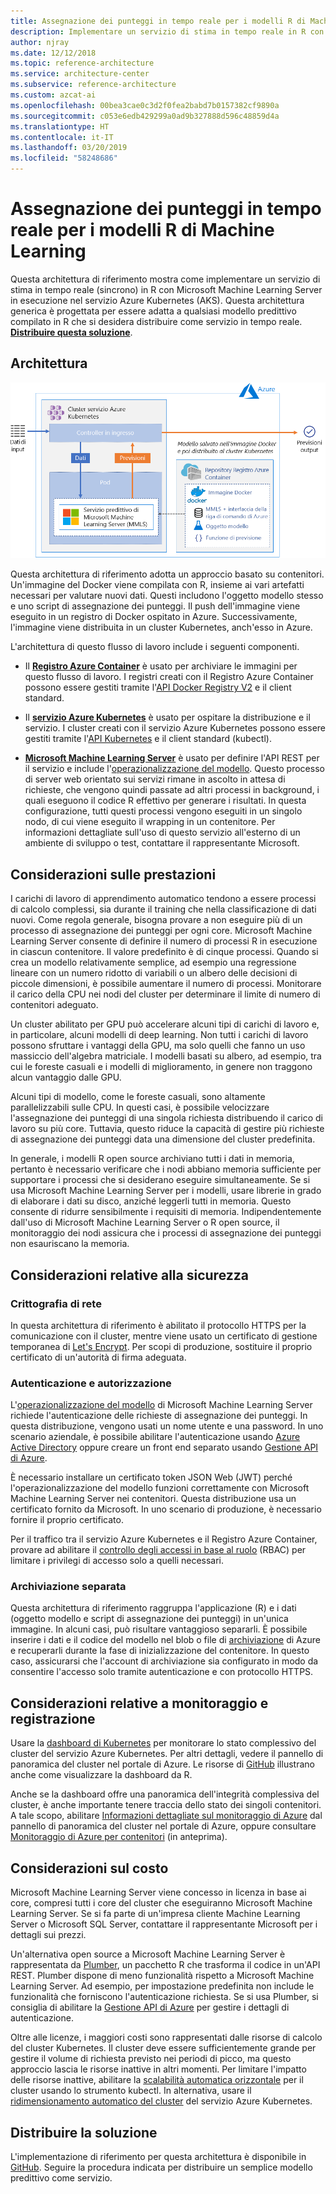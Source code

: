 ```yaml
---
title: Assegnazione dei punteggi in tempo reale per i modelli R di Machine Learning
description: Implementare un servizio di stima in tempo reale in R con Machine Learning Server in esecuzione nel servizio Azure Kubernetes.
author: njray
ms.date: 12/12/2018
ms.topic: reference-architecture
ms.service: architecture-center
ms.subservice: reference-architecture
ms.custom: azcat-ai
ms.openlocfilehash: 00bea3cae0c3d2f0fea2babd7b0157382cf9890a
ms.sourcegitcommit: c053e6edb429299a0ad9b327888d596c48859d4a
ms.translationtype: HT
ms.contentlocale: it-IT
ms.lasthandoff: 03/20/2019
ms.locfileid: "58248686"
---
```

# <a name="real-time-scoring-of-r-machine-learning-models"></a>Assegnazione dei punteggi in tempo reale per i modelli R di Machine Learning

Questa architettura di riferimento mostra come implementare un servizio di stima in tempo reale (sincrono) in R con Microsoft Machine Learning Server in esecuzione nel servizio Azure Kubernetes (AKS). Questa architettura generica è progettata per essere adatta a qualsiasi modello predittivo compilato in R che si desidera distribuire come servizio in tempo reale. **[Distribuire questa soluzione][github]**.

## <a name="architecture"></a>Architettura

![Assegnazione dei punteggi in tempo reale per i modelli R di Machine Learning in Azure][0]

Questa architettura di riferimento adotta un approccio basato su contenitori. Un'immagine del Docker viene compilata con R, insieme ai vari artefatti necessari per valutare nuovi dati. Questi includono l'oggetto modello stesso e uno script di assegnazione dei punteggi. Il push dell'immagine viene eseguito in un registro di Docker ospitato in Azure. Successivamente, l'immagine viene distribuita in un cluster Kubernetes, anch'esso in Azure.

L'architettura di questo flusso di lavoro include i seguenti componenti.

- Il **[Registro Azure Container][acr]** è usato per archiviare le immagini per questo flusso di lavoro. I registri creati con il Registro Azure Container possono essere gestiti tramite l'[API Docker Registry V2][docker] e il client standard.

- Il **[servizio Azure Kubernetes][aks]** è usato per ospitare la distribuzione e il servizio. I cluster creati con il servizio Azure Kubernetes possono essere gestiti tramite l'[API Kubernetes][k-api] e il client standard (kubectl).

- **[Microsoft Machine Learning Server][mmls]** è usato per definire l'API REST per il servizio e include l'[operazionalizzazione del modello][operationalization]. Questo processo di server web orientato sui servizi rimane in ascolto in attesa di richieste, che vengono quindi passate ad altri processi in background, i quali eseguono il codice R effettivo per generare i risultati. In questa configurazione, tutti questi processi vengono eseguiti in un singolo nodo, di cui viene eseguito il wrapping in un contenitore. Per informazioni dettagliate sull'uso di questo servizio all'esterno di un ambiente di sviluppo o test, contattare il rappresentante Microsoft.

## <a name="performance-considerations"></a>Considerazioni sulle prestazioni

I carichi di lavoro di apprendimento automatico tendono a essere processi di calcolo complessi, sia durante il training che nella classificazione di dati nuovi. Come regola generale, bisogna provare a non eseguire più di un processo di assegnazione dei punteggi per ogni core. Microsoft Machine Learning Server consente di definire il numero di processi R in esecuzione in ciascun contenitore. Il valore predefinito è di cinque processi. Quando si crea un modello relativamente semplice, ad esempio una regressione lineare con un numero ridotto di variabili o un albero delle decisioni di piccole dimensioni, è possibile aumentare il numero di processi. Monitorare il carico della CPU nei nodi del cluster per determinare il limite di numero di contenitori adeguato.

Un cluster abilitato per GPU può accelerare alcuni tipi di carichi di lavoro e, in particolare, alcuni modelli di deep learning. Non tutti i carichi di lavoro possono sfruttare i vantaggi della GPU, ma solo quelli che fanno un uso massiccio dell'algebra matriciale. I modelli basati su albero, ad esempio, tra cui le foreste casuali e i modelli di miglioramento, in genere non traggono alcun vantaggio dalle GPU.

Alcuni tipi di modello, come le foreste casuali, sono altamente parallelizzabili sulle CPU. In questi casi, è possibile velocizzare l'assegnazione dei punteggi di una singola richiesta distribuendo il carico di lavoro su più core. Tuttavia, questo riduce la capacità di gestire più richieste di assegnazione dei punteggi data una dimensione del cluster predefinita.

In generale, i modelli R open source archiviano tutti i dati in memoria, pertanto è necessario verificare che i nodi abbiano memoria sufficiente per supportare i processi che si desiderano eseguire simultaneamente. Se si usa Microsoft Machine Learning Server per i modelli, usare librerie in grado di elaborare i dati su disco, anziché leggerli tutti in memoria. Questo consente di ridurre sensibilmente i requisiti di memoria. Indipendentemente dall'uso di Microsoft Machine Learning Server o R open source, il monitoraggio dei nodi assicura che i processi di assegnazione dei punteggi non esauriscano la memoria.

## <a name="security-considerations"></a>Considerazioni relative alla sicurezza

### <a name="network-encryption"></a>Crittografia di rete

In questa architettura di riferimento è abilitato il protocollo HTTPS per la comunicazione con il cluster, mentre viene usato un certificato di gestione temporanea di [Let's Encrypt][encrypt]. Per scopi di produzione, sostituire il proprio certificato di un'autorità di firma adeguata.

### <a name="authentication-and-authorization"></a>Autenticazione e autorizzazione

L'[operazionalizzazione del modello][operationalization] di Microsoft Machine Learning Server richiede l'autenticazione delle richieste di assegnazione dei punteggi. In questa distribuzione, vengono usati un nome utente e una password. In uno scenario aziendale, è possibile abilitare l'autenticazione usando [Azure Active Directory][AAD] oppure creare un front end separato usando [Gestione API di Azure][API].

È necessario installare un certificato token JSON Web (JWT) perché l'operazionalizzazione del modello funzioni correttamente con Microsoft Machine Learning Server nei contenitori. Questa distribuzione usa un certificato fornito da Microsoft. In uno scenario di produzione, è necessario fornire il proprio certificato.

Per il traffico tra il servizio Azure Kubernetes e il Registro Azure Container, provare ad abilitare il [controllo degli accessi in base al ruolo][rbac] (RBAC) per limitare i privilegi di accesso solo a quelli necessari.

### <a name="separate-storage"></a>Archiviazione separata

Questa architettura di riferimento raggruppa l'applicazione (R) e i dati (oggetto modello e script di assegnazione dei punteggi) in un'unica immagine. In alcuni casi, può risultare vantaggioso separarli. È possibile inserire i dati e il codice del modello nel blob o file di [archiviazione][storage] di Azure e recuperarli durante la fase di inizializzazione del contenitore. In questo caso, assicurarsi che l'account di archiviazione sia configurato in modo da consentire l'accesso solo tramite autenticazione e con protocollo HTTPS.

## <a name="monitoring-and-logging-considerations"></a>Considerazioni relative a monitoraggio e registrazione

Usare la [dashboard di Kubernetes][dashboard] per monitorare lo stato complessivo del cluster del servizio Azure Kubernetes. Per altri dettagli, vedere il pannello di panoramica del cluster nel portale di Azure. Le risorse di [GitHub][github] illustrano anche come visualizzare la dashboard da R.

Anche se la dashboard offre una panoramica dell'integrità complessiva del cluster, è anche importante tenere traccia dello stato dei singoli contenitori. A tale scopo, abilitare [Informazioni dettagliate sul monitoraggio di Azure][monitor] dal pannello di panoramica del cluster nel portale di Azure, oppure consultare [Monitoraggio di Azure per contenitori][monitor-containers] (in anteprima).

## <a name="cost-considerations"></a>Considerazioni sul costo

Microsoft Machine Learning Server viene concesso in licenza in base ai core, compresi tutti i core del cluster che eseguiranno Microsoft Machine Learning Server. Se si fa parte di un'impresa cliente Machine Learning Server o Microsoft SQL Server, contattare il rappresentante Microsoft per i dettagli sui prezzi.

Un'alternativa open source a Microsoft Machine Learning Server è rappresentata da [Plumber][plumber], un pacchetto R che trasforma il codice in un'API REST. Plumber dispone di meno funzionalità rispetto a Microsoft Machine Learning Server. Ad esempio, per impostazione predefinita non include le funzionalità che forniscono l'autenticazione richiesta. Se si usa Plumber, si consiglia di abilitare la [Gestione API di Azure][API] per gestire i dettagli di autenticazione.

Oltre alle licenze, i maggiori costi sono rappresentati dalle risorse di calcolo del cluster Kubernetes. Il cluster deve essere sufficientemente grande per gestire il volume di richiesta previsto nei periodi di picco, ma questo approccio lascia le risorse inattive in altri momenti. Per limitare l'impatto delle risorse inattive, abilitare la [scalabilità automatica orizzontale][autoscaler] per il cluster usando lo strumento kubectl. In alternativa, usare il [ridimensionamento automatico del cluster][cluster-autoscaler] del servizio Azure Kubernetes.

## <a name="deploy-the-solution"></a>Distribuire la soluzione

L'implementazione di riferimento per questa architettura è disponibile in [GitHub][github]. Seguire la procedura indicata per distribuire un semplice modello predittivo come servizio.

<!-- links -->
[AAD]: /azure/active-directory/fundamentals/active-directory-whatis
[API]: /azure/api-management/api-management-key-concepts
[ACR]: /azure/container-registry/container-registry-intro
[AKS]: /azure/aks/intro-kubernetes
[autoscaler]: https://kubernetes.io/docs/tasks/run-application/horizontal-pod-autoscale/
[cluster-autoscaler]: /azure/aks/autoscaler
[monitor]: /azure/monitoring/monitoring-container-insights-overview
[dashboard]: /azure/aks/kubernetes-dashboard
[docker]: https://docs.docker.com/registry/spec/api/
[encrypt]: https://letsencrypt.org/
[gitHub]: https://github.com/Azure/RealtimeRDeployment
[K-API]: https://kubernetes.io/docs/reference/
[MMLS]: /machine-learning-server/what-is-machine-learning-server
[monitor-containers]: /azure/azure-monitor/insights/container-insights-overview
[operationalization]: /machine-learning-server/what-is-operationalization
[plumber]: https://www.rplumber.io
[RBAC]: /azure/role-based-access-control/overview
[storage]: /azure/storage/common/storage-introduction
[0]: ./_images/realtime-scoring-r.png
